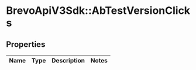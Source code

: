 # BrevoApiV3Sdk::AbTestVersionClicks

## Properties
Name | Type | Description | Notes
------------ | ------------- | ------------- | -------------


